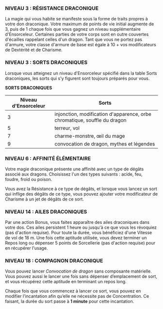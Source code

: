 
### NIVEAU 3 : RÉSISTANCE DRACONIQUE

La magie qui vous habite se manifeste sous la forme de traits propres à votre don draconique. Votre maximum de points de vie initial augmente de 3, puis de 1 chaque fois que vous gagnez un niveau supplémentaire d'Ensorceleur. Certaines parties de votre corps sont en outre couvertes d'écailles rappelant celles d'un dragon. Tant que vous ne portez pas d'armure, votre classe d'armure de base est égale à 10 + vos modificateurs de Dextérité et de Charisme.

### NIVEAU 3 : SORTS DRACONIQUES

Lorsque vous atteignez un niveau d'Ensorceleur spécifié dans la table Sorts draconiques, les sorts qui s'y figurent sont toujours préparés pour vous.

**SORTS DRACONIQUES**

|Niveau d'Ensorceleur|Sorts|
|---|---|
|3|injonction, modification d'apparence, orbe chromatique, souffle du dragon|
|5|terreur, vol|
|7|charme-monstre, œil du mage|
|9|convocation de dragon, mythes et légendes|

### NIVEAU 6 : AFFINITÉ ÉLÉMENTAIRE

Votre magie draconique présente une affinité avec un type de dégâts associé aux dragons. Choisissez l'un des types suivants : acide, feu, foudre, froid ou poison.

Vous avez la Résistance à ce type de dégâts, et lorsque vous lancez un sort qui inflige des dégâts de ce type, vous pouvez ajouter votre modificateur de Charisme à un jet de dégâts de ce sort.

### NIVEAU 14 : AILES DRACONIQUES

Par une action Bonus, vous faites apparaître des ailes draconiques dans votre dos. Ces ailes persistent 1 heure ou jusqu'à ce que vous les révoquiez (pas d'action requise). Pour toute la durée, vous bénéficiez d'une Vitesse de vol de 18 m. Une fois cette aptitude utilisée, vous devez terminer un Repos long ou dépenser 5 points de Sorcellerie (pas d'action requise) pour en récupérer l'usage.

### NIVEAU 18 : COMPAGNON DRACONIQUE

Vous pouvez lancer _Convocation de dragon_ sans composante matérielle. Vous pouvez aussi le lancer une fois sans dépenser d’emplacement de sort, et vous récupérez cette aptitude en terminant un repos long.

Chaque fois que vous commencez à lancer ce sort, vous pouvez en modifier l’incantation afin qu’elle ne nécessite pas de Concentration. Ce faisant, la durée du sort passe à **1 minute** pour cette incantation.